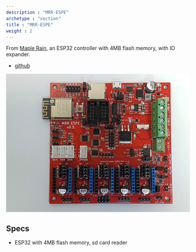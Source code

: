 ```yaml
---
description : "MRR-ESPE"
archetype : "section"
title : "MRR-ESPE"
weight : 2
---
```


From [Maple Rain](http://www.maplerain.com/en), an ESP32 controller with 4MB flash memory, with IO expander.

* [github](https://github.com/maplerainresearch/MRR_ESPE)

![image](mrr_espe.jpg?width=400px)

## Specs
* ESP32 with 4MB flash memory, sd card reader





